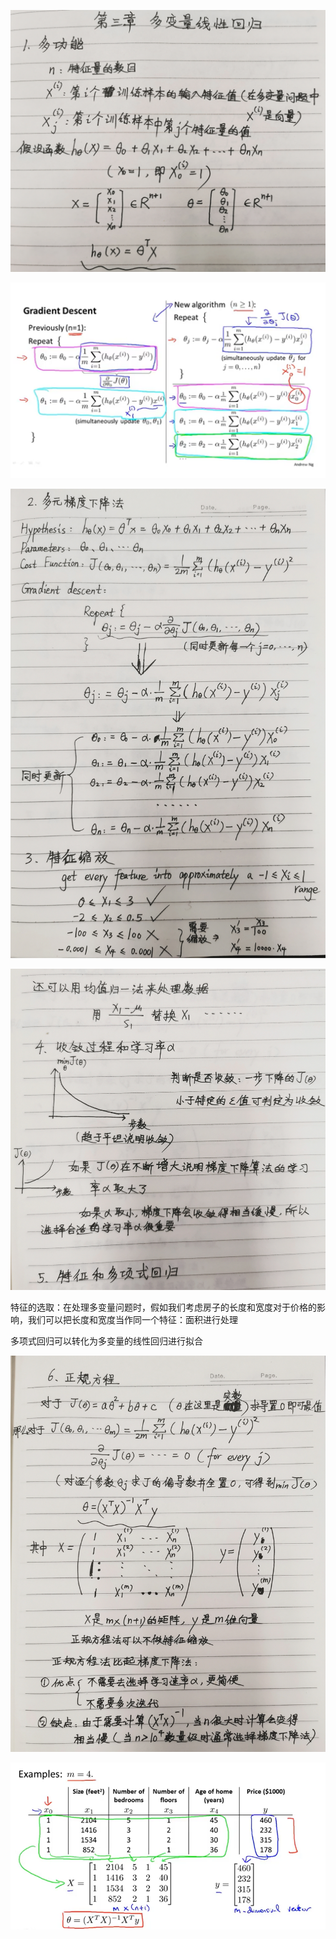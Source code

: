 ![](https://github.com/yaowenqing/Andrew-Ng-DeepLearning/blob/master/images/7.jpg)

![](https://github.com/yaowenqing/Andrew-Ng-DeepLearning/blob/master/images/5.png)

![](https://github.com/yaowenqing/Andrew-Ng-DeepLearning/blob/master/images/8.jpg)

![](https://github.com/yaowenqing/Andrew-Ng-DeepLearning/blob/master/images/9.jpg)

特征的选取：在处理多变量问题时，假如我们考虑房子的长度和宽度对于价格的影响，我们可以把长度和宽度当作同一个特征：面积进行处理

多项式回归可以转化为多变量的线性回归进行拟合

![](https://github.com/yaowenqing/Andrew-Ng-DeepLearning/blob/master/images/10.jpg)

![](https://github.com/yaowenqing/Andrew-Ng-DeepLearning/blob/master/images/6.png)




